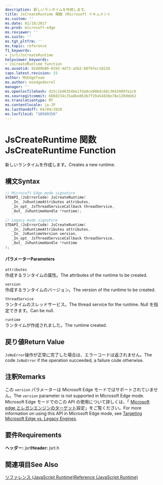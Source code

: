 ```yaml
---
description: 新しいランタイムを作成します。
title: JsCreateRuntime 関数 |Microsoft ドキュメント
ms.custom: ''
ms.date: 01/18/2017
ms.prod: microsoft-edge
ms.reviewer: ''
ms.suite: ''
ms.tgt_pltfrm: ''
ms.topic: reference
f1_keywords:
- jsrt/JsCreateRuntime
helpviewer_keywords:
- JsCreateRuntime function
ms.assetid: 92d09b89-6593-4d73-a562-88f9fec10228
caps.latest.revision: 15
author: MSEdgeTeam
ms.author: msedgedevrel
manager: ''
ms.openlocfilehash: d25c1b46354be1fda0ce906dc68c3643989fe2c6
ms.sourcegitcommit: 6860234c25a8be863b7f29a54838e78e120dbb62
ms.translationtype: MT
ms.contentlocale: ja-JP
ms.lasthandoff: 04/09/2020
ms.locfileid: "10569356"
---
```

# <span data-ttu-id="a239a-103">JsCreateRuntime 関数</span><span class="sxs-lookup"><span data-stu-id="a239a-103">JsCreateRuntime Function</span></span>
<span data-ttu-id="a239a-104">新しいランタイムを作成します。</span><span class="sxs-lookup"><span data-stu-id="a239a-104">Creates a new runtime.</span></span>
  
## <span data-ttu-id="a239a-105">構文</span><span class="sxs-lookup"><span data-stu-id="a239a-105">Syntax</span></span>  
  
```cpp  
// Microsoft Edge mode signature  
STDAPI_(JsErrorCode) JsCreateRuntime(  
   _In_ JsRuntimeAttributes attributes,  
   _In_opt_ JsThreadServiceCallback threadService,  
   _Out_ JsRuntimeHandle *runtime);  
  
// Legacy mode signature  
STDAPI_(JsErrorCode) JsCreateRuntime(  
   _In_ JsRuntimeAttributes attributes,  
   _In_ JsRuntimeVersion version,  
   _In_opt_ JsThreadServiceCallback threadService,  
   _Out_ JsRuntimeHandle *runtime  
);  
```  
  
#### <span data-ttu-id="a239a-106">パラメーター</span><span class="sxs-lookup"><span data-stu-id="a239a-106">Parameters</span></span>  
 `attributes`  
 <span data-ttu-id="a239a-107">作成するランタイムの属性。</span><span class="sxs-lookup"><span data-stu-id="a239a-107">The attributes of the runtime to be created.</span></span>  
  
 `version`  
 <span data-ttu-id="a239a-108">作成するランタイムのバージョン。</span><span class="sxs-lookup"><span data-stu-id="a239a-108">The version of the runtime to be created.</span></span>  
  
 `threadService`  
 <span data-ttu-id="a239a-109">ランタイムのスレッドサービス。</span><span class="sxs-lookup"><span data-stu-id="a239a-109">The thread service for the runtime.</span></span> <span data-ttu-id="a239a-110">Null を指定できます。</span><span class="sxs-lookup"><span data-stu-id="a239a-110">Can be null.</span></span>  
  
 `runtime`  
 <span data-ttu-id="a239a-111">ランタイムが作成されました。</span><span class="sxs-lookup"><span data-stu-id="a239a-111">The runtime created.</span></span>  
  
## <span data-ttu-id="a239a-112">戻り値</span><span class="sxs-lookup"><span data-stu-id="a239a-112">Return Value</span></span>  
 <span data-ttu-id="a239a-113">`JsNoError`操作が正常に完了した場合は、エラーコードは返されません。</span><span class="sxs-lookup"><span data-stu-id="a239a-113">The code `JsNoError` if the operation succeeded, a failure code otherwise.</span></span>  
  
## <span data-ttu-id="a239a-114">注釈</span><span class="sxs-lookup"><span data-stu-id="a239a-114">Remarks</span></span>  
 <span data-ttu-id="a239a-115">この `version` パラメーターは Microsoft Edge モードではサポートされていません。</span><span class="sxs-lookup"><span data-stu-id="a239a-115">The `version` parameter is not supported in Microsoft Edge mode.</span></span> <span data-ttu-id="a239a-116">Microsoft Edge モードでのこの API の使用について詳しくは、「 [Microsoft edge とレガシエンジンのターゲット](../chakra-hosting/targeting-edge-vs-legacy-engines-in-jsrt-apis.md)設定」をご覧ください。</span><span class="sxs-lookup"><span data-stu-id="a239a-116">For more information on using this API in Microsoft Edge mode, see [Targeting Microsoft Edge vs. Legacy Engines](../chakra-hosting/targeting-edge-vs-legacy-engines-in-jsrt-apis.md).</span></span>  
  
## <span data-ttu-id="a239a-117">要件</span><span class="sxs-lookup"><span data-stu-id="a239a-117">Requirements</span></span>  
 <span data-ttu-id="a239a-118">**ヘッダー:** jsrt</span><span class="sxs-lookup"><span data-stu-id="a239a-118">**Header:** jsrt.h</span></span>  
  
## <span data-ttu-id="a239a-119">関連項目</span><span class="sxs-lookup"><span data-stu-id="a239a-119">See Also</span></span>  
 [<span data-ttu-id="a239a-120">リファレンス (JavaScript Runtime)</span><span class="sxs-lookup"><span data-stu-id="a239a-120">Reference (JavaScript Runtime)</span></span>](../chakra-hosting/reference-javascript-runtime.md)